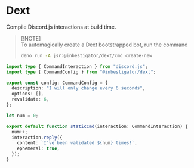 # Dext

Compile Discord.js interactions at build time.

> [!NOTE]\
> To automagically create a Dext bootstrapped bot, run the command
>
> ```bash
> deno run -A jsr:@inbestigator/dext/cmd create-new
> ```

```ts
import type { CommandInteraction } from "discord.js";
import type { CommandConfig } from "@inbestigator/dext";

export const config: CommandConfig = {
  description: "I will only change every 6 seconds",
  options: [],
  revalidate: 6,
};

let num = 0;

export default function staticCmd(interaction: CommandInteraction) {
  num++;
  interaction.reply({
    content: `I've been validated ${num} times!`,
    ephemeral: true,
  });
}
```

